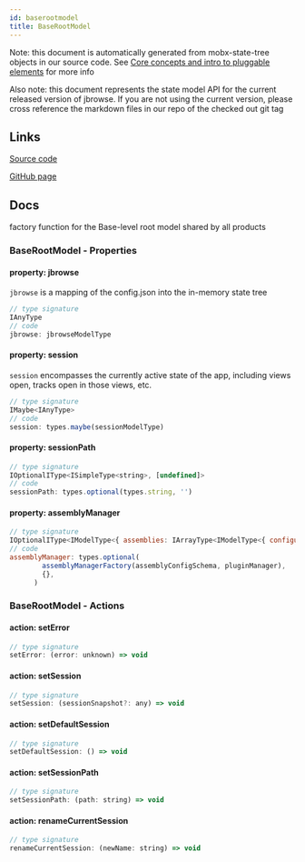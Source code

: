 ```yaml
---
id: baserootmodel
title: BaseRootModel
---
```


Note: this document is automatically generated from mobx-state-tree objects in
our source code. See
[Core concepts and intro to pluggable elements](/docs/developer_guide/) for more
info

Also note: this document represents the state model API for the current released
version of jbrowse. If you are not using the current version, please cross
reference the markdown files in our repo of the checked out git tag

## Links

[Source code](https://github.com/GMOD/jbrowse-components/blob/main/packages/product-core/src/RootModel/BaseRootModel.ts)

[GitHub page](https://github.com/GMOD/jbrowse-components/tree/main/website/docs/models/BaseRootModel.md)

## Docs

factory function for the Base-level root model shared by all products

### BaseRootModel - Properties

#### property: jbrowse

`jbrowse` is a mapping of the config.json into the in-memory state tree

```js
// type signature
IAnyType
// code
jbrowse: jbrowseModelType
```

#### property: session

`session` encompasses the currently active state of the app, including views
open, tracks open in those views, etc.

```js
// type signature
IMaybe<IAnyType>
// code
session: types.maybe(sessionModelType)
```

#### property: sessionPath

```js
// type signature
IOptionalIType<ISimpleType<string>, [undefined]>
// code
sessionPath: types.optional(types.string, '')
```

#### property: assemblyManager

```js
// type signature
IOptionalIType<IModelType<{ assemblies: IArrayType<IModelType<{ configuration: IMaybe<IReferenceType<IAnyType>>; }, { error: unknown; loadingP: Promise<void> | undefined; volatileRegions: BasicRegion[] | undefined; refNameAliases: RefNameAliases | undefined; lowerCaseRefNameAliases: RefNameAliases | undefined; cytob...
// code
assemblyManager: types.optional(
        assemblyManagerFactory(assemblyConfigSchema, pluginManager),
        {},
      )
```

### BaseRootModel - Actions

#### action: setError

```js
// type signature
setError: (error: unknown) => void
```

#### action: setSession

```js
// type signature
setSession: (sessionSnapshot?: any) => void
```

#### action: setDefaultSession

```js
// type signature
setDefaultSession: () => void
```

#### action: setSessionPath

```js
// type signature
setSessionPath: (path: string) => void
```

#### action: renameCurrentSession

```js
// type signature
renameCurrentSession: (newName: string) => void
```
